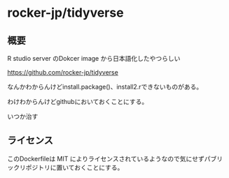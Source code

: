 # rocker-jp/tidyverse

## 概要
R studio server のDokcer image から日本語化したやつらしい

https://github.com/rocker-jp/tidyverse

なんかわからんけどinstall.package()、install2.rできないものがある。

わけわからんけどgithubにおいておくことにする。

いつか治す

## ライセンス
このDockerfileは MIT によりライセンスされているようなので気にせずパブリックリポジトリに置いておくことにする。
